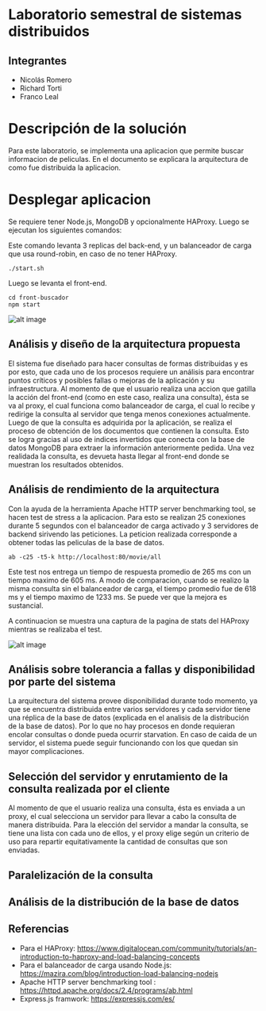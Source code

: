 # Laboratorio semestral de sistemas distribuidos
## Integrantes
- Nicolás Romero
- Richard Torti
- Franco Leal

# Descripción de la solución
Para este laboratorio, se implementa una aplicacion que permite buscar informacion de peliculas. En el documento se explicara la arquitectura de como fue distribuida la aplicacion.

# Desplegar aplicacion

Se requiere tener Node.js, MongoDB y opcionalmente HAProxy. Luego se ejecutan los siguientes comandos:

Este comando levanta 3 replicas del back-end, y un balanceador de carga que usa round-robin, en caso de no tener HAProxy.
```
./start.sh
```
Luego se levanta el front-end.
```
cd front-buscador
npm start
```

![alt image](https://i.ibb.co/Q91FfVN/imagen.png "Aplicacion")


## Análisis y diseño de la arquitectura propuesta
El sistema fue diseñado para hacer consultas de formas distribuidas y es por esto, que cada uno de los procesos requiere un análisis para encontrar puntos críticos y posibles fallas o mejoras de la aplicación y su infraestructura. 
Al momento de que el usuario realiza una accion que gatilla la acción del front-end (como en este caso, realiza una consulta), ésta se va al proxy, el cual funciona como balanceador de carga, el cual lo recibe y redirige la consulta al servidor que tenga menos conexiones actualmente. Luego de que la consulta es adquirida por la aplicación, se realiza el proceso de obtención de los documentos que contienen la consulta. Esto se logra gracias al uso de indices invertidos que conecta con la base de datos MongoDB para extraer la información anteriormente pedida. Una vez realidada la consulta, es devueta hasta llegar al front-end donde se muestran los resultados obtenidos.



## Análisis de rendimiento de la arquitectura

Con la ayuda de la herramienta Apache HTTP server benchmarking tool, se hacen test de stress a la aplicacion. Para esto se realizan 25 conexiones durante 5 segundos con el balanceador de carga activado y 3 servidores de backend sirivendo las peticiones. La peticion realizada corresponde a obtener todas las peliculas de la base de datos.

```
ab -c25 -t5-k http://localhost:80/movie/all
```

Este test nos entrega un tiempo de respuesta promedio de 265 ms con un tiempo maximo de 605 ms. A modo de comparacion, cuando se realizo la misma consulta sin el balanceador de carga, el tiempo promedio fue de 618 ms y el tiempo maximo de 1233 ms. Se puede ver que la mejora es sustancial.

A continuacion se muestra una captura de la pagina de stats del HAProxy mientras se realizaba el test.

![alt image](https://i.ibb.co/fMJ9b1k/imagen.png "HAProxy Stats")



## Análisis sobre tolerancia a fallas y disponibilidad por parte del sistema
La arquitectura del sistema provee disponibilidad durante todo momento, ya que se encuentra distribuida entre varios servidores y cada servidor tiene una réplica de la base de datos (explicada en el analisis de la distribución de la base de datos). Por lo que no hay procesos en donde requieran encolar consultas o donde pueda ocurrir starvation. En caso de caida de un servidor, el sistema puede seguir funcionando con los que quedan sin mayor complicaciones.


## Selección del servidor y enrutamiento de la consulta realizada por el cliente
Al momento de que el usuario realiza una consulta, ésta es enviada a un proxy, el cual selecciona un servidor para llevar a cabo la consulta de manera distribuida. Para la elección del servidor a mandar la consulta, se tiene una lista con cada uno de ellos, y el proxy elige según un criterio de uso para repartir equitativamente la cantidad de consultas que son enviadas.

## Paralelización de la consulta

## Análisis de la distribución de la base de datos

## Referencias

- Para el HAProxy: https://www.digitalocean.com/community/tutorials/an-introduction-to-haproxy-and-load-balancing-concepts
- Para el balanceador de carga usando Node.js: https://mazira.com/blog/introduction-load-balancing-nodejs
- Apache HTTP server benchmarking tool : https://httpd.apache.org/docs/2.4/programs/ab.html
- Express.js framwork: https://expressjs.com/es/
